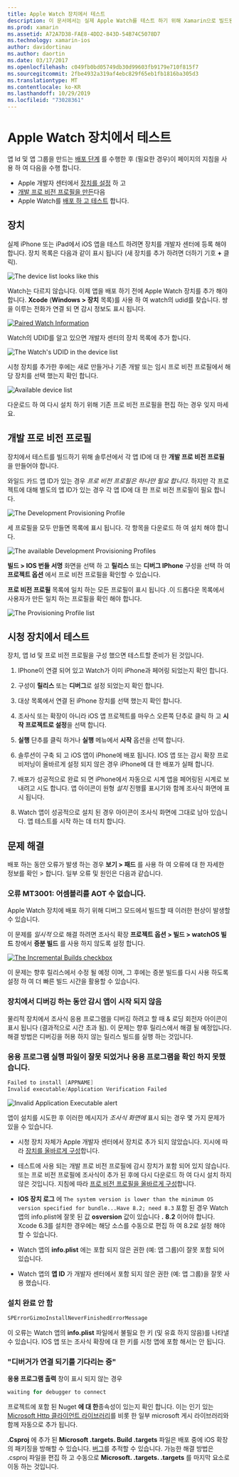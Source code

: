 ```yaml
---
title: Apple Watch 장치에서 테스트
description: 이 문서에서는 실제 Apple Watch를 테스트 하기 위해 Xamarin으로 빌드된 watchOS 앱을 배포 하는 방법을 설명 합니다. 장치, 프로 비전 프로필 및 테스트에 대해 설명 하 고 몇 가지 문제 해결 팁을 제공 합니다.
ms.prod: xamarin
ms.assetid: A72A7D38-FAE8-4DD2-843D-54B74C5078D7
ms.technology: xamarin-ios
author: davidortinau
ms.author: daortin
ms.date: 03/17/2017
ms.openlocfilehash: c049fb0bd05749db30d99603fb9179e710f815f7
ms.sourcegitcommit: 2fbe4932a319af4ebc829f65eb1fb1816ba305d3
ms.translationtype: MT
ms.contentlocale: ko-KR
ms.lasthandoff: 10/29/2019
ms.locfileid: "73028361"
---
```

# <a name="testing-on-apple-watch-devices"></a>Apple Watch 장치에서 테스트

앱 Id 및 앱 그룹을 만드는 [배포 단계](~/ios/watchos/deploy-test/index.md) 를 수행한 후 (필요한 경우)이 페이지의 지침을 사용 하 여 다음을 수행 합니다.

- Apple 개발자 센터에서 [장치를 설정](#devices) 하 고
- [개발 프로 비전 프로필을 만든](#profiles)다음
- Apple Watch를 [배포 하 고 테스트](#testing) 합니다.

<a name="devices" />

## <a name="devices"></a>장치

실제 iPhone 또는 iPad에서 iOS 앱을 테스트 하려면 장치를 개발자 센터에 등록 해야 합니다. 장치 목록은 다음과 같이 표시 됩니다 (새 장치를 추가 하려면 더하기 기호 **+** 클릭).

![](device-images/devices-sml.png "The device list looks like this")

Watch는 다르지 않습니다. 이제 앱을 배포 하기 전에 Apple Watch 장치를 추가 해야 합니다. **Xcode** (**Windows > 장치** 목록)를 사용 하 여 watch의 udid를 찾습니다. 쌍을 이루는 전화가 연결 되 면 감시 정보도 표시 됩니다.

[![](device-images/xcode-devices-sml.png "Paired Watch Information")](device-images/xcode-devices.png#lightbox)

Watch의 UDID를 알고 있으면 개발자 센터의 장치 목록에 추가 합니다.

![](device-images/devices-watch-sml.png "The Watch's UDID in the device list")

시청 장치를 추가한 후에는 새로 만들거나 기존 개발 또는 임시 프로 비전 프로필에서 해당 장치를 선택 했는지 확인 합니다.

![](device-images/devices-provisioning.png "Available device list")

다운로드 하 여 다시 설치 하기 위해 기존 프로 비전 프로필을 편집 하는 경우 잊지 마세요.

<a name="profiles" />

## <a name="development-provisioning-profiles"></a>개발 프로 비전 프로필

장치에서 테스트를 빌드하기 위해 솔루션에서 각 앱 ID에 대 한 **개발 프로 비전 프로필** 을 만들어야 합니다.

와일드 카드 앱 ID가 있는 경우 *프로 비전 프로필은 하나만 필요 합니다*. 하지만 각 프로젝트에 대해 별도의 앱 ID가 있는 경우 각 앱 ID에 대 한 프로 비전 프로필이 필요 합니다.

![](device-images/provisioningprofile-development.png "The Development Provisioning Profile")

세 프로필을 모두 만들면 목록에 표시 됩니다. 각 항목을 다운로드 하 여 설치 해야 합니다.

![](device-images/provisioningprofiles.png "The available Development Provisioning Profiles")

**빌드 > IOS 번들 서명** 화면을 선택 하 고 **릴리스** 또는 **디버그 IPhone** 구성을 선택 하 여 **프로젝트 옵션** 에서 프로 비전 프로필을 확인할 수 있습니다.

**프로 비전 프로필** 목록에 일치 하는 모든 프로필이 표시 됩니다 .이 드롭다운 목록에서 사용자가 만든 일치 하는 프로필을 확인 해야 합니다.

![](device-images/options-selectprofile.png "The Provisioning Profile list")

<a name="testing" />

## <a name="testing-on-a-watch-device"></a>시청 장치에서 테스트

장치, 앱 Id 및 프로 비전 프로필을 구성 했으면 테스트할 준비가 된 것입니다.

1. IPhone이 연결 되어 있고 Watch가 이미 iPhone과 페어링 되었는지 확인 합니다.

2. 구성이 **릴리스** 또는 **디버그**로 설정 되었는지 확인 합니다.

3. 대상 목록에서 연결 된 iPhone 장치를 선택 했는지 확인 합니다.

4. 조사식 또는 확장이 아니라 iOS 앱 프로젝트를 마우스 오른쪽 단추로 클릭 하 고 **시작 프로젝트로 설정**을 선택 합니다.

5. **실행** 단추를 클릭 하거나 **실행** 메뉴에서 **시작** 옵션을 선택 합니다.

6. 솔루션이 구축 되 고 iOS 앱이 iPhone에 배포 됩니다.
  IOS 앱 또는 감시 확장 프로비저닝이 올바르게 설정 되지 않은 경우 iPhone에 대 한 배포가 실패 합니다.

7. 배포가 성공적으로 완료 되 면 iPhone에서 자동으로 시계 앱을 페어링된 시계로 보내려고 시도 합니다. 앱 아이콘이 원형 *설치* 진행률 표시기와 함께 조사식 화면에 표시 됩니다.

8. Watch 앱이 성공적으로 설치 된 경우 아이콘이 조사식 화면에 그대로 남아 있습니다. 앱 테스트를 시작 하는 데 터치 합니다.

## <a name="troubleshooting"></a>문제 해결

배포 하는 동안 오류가 발생 하는 경우 **보기 > 패드** 를 사용 하 여 오류에 대 한 자세한 정보를 확인 > 합니다. 일부 오류 및 원인은 다음과 같습니다.

### <a name="error-mt3001-could-not-aot-the-assembly"></a>오류 MT3001: 어셈블리를 AOT 수 없습니다.

Apple Watch 장치에 배포 하기 위해 디버그 모드에서 빌드할 때 이러한 현상이 발생할 수 있습니다.

이 문제를 *일시적* 으로 해결 하려면 조사식 확장 **프로젝트 옵션 > 빌드 > watchOS 빌드** 창에서 **증분 빌드** 를 사용 하지 않도록 설정 합니다.

[![](device-images/disable-incremental-sml.png "The Incremental Builds checkbox")](device-images/disable-incremental.png#lightbox)

이 문제는 향후 릴리스에서 수정 될 예정 이며, 그 후에는 증분 빌드를 다시 사용 하도록 설정 하 여 더 빠른 빌드 시간을 활용할 수 있습니다.

### <a name="watch-app-fails-to-start-while-debugging-on-device"></a>장치에서 디버깅 하는 동안 감시 앱이 시작 되지 않음

물리적 장치에서 조사식 응용 프로그램을 디버깅 하려고 할 때 & 로딩 회전자 아이콘이 표시 됩니다 (결과적으로 시간 초과 됨). 이 문제는 향후 릴리스에서 해결 될 예정입니다. 해결 방법은 디버깅을 허용 하지 않는 릴리스 빌드를 실행 하는 것입니다.

### <a name="invalid-application-executable-or-application-verification-failed"></a>응용 프로그램 실행 파일이 잘못 되었거나 응용 프로그램을 확인 하지 못했습니다.

```csharp
Failed to install [APPNAME]
Invalid executable/Application Verification Failed
```

![](device-images/invalid-application-executable.png "Invalid Application Executable alert")

앱이 설치를 시도한 후 이러한 메시지가 *조사식 화면에* 표시 되는 경우 몇 가지 문제가 있을 수 있습니다.

- 시청 장치 자체가 Apple 개발자 센터에서 장치로 추가 되지 않았습니다. 지시에 따라 [장치를 올바르게 구성](#devices)합니다.

- 테스트에 사용 되는 개발 프로 비전 프로필에 감시 장치가 포함 되어 있지 않습니다. 또는 프로 비전 프로필에 조사식이 추가 된 후에 다시 다운로드 하 여 다시 설치 하지 않은 것입니다. 지침에 따라 [프로 비전 프로필을 올바르게 구성](#profiles)합니다.

- **IOS 장치 로그** 에 `The system version is lower than the minimum OS version specified for bundle...Have 8.2; need 8.3` 포함 된 경우 Watch 앱의 info.plist에 잘못 된 값 **osversion** 값이 있습니다 **.**
  **8.2** 이어야 합니다. Xcode 6.3를 설치한 경우에는 해당 소스를 수동으로 편집 하 여 8.2로 설정 해야 할 수 있습니다.

- Watch 앱의 **info.plist** 에는 포함 되지 않은 권한 (예: 앱 그룹)이 잘못 포함 되어 있습니다.

- Watch 앱의 **앱 ID** 가 개발자 센터에서 포함 되지 않은 권한 (예: 앱 그룹)을 잘못 사용 했습니다.

### <a name="install-never-finished"></a>설치 완료 안 함

```csharp
SPErrorGizmoInstallNeverFinishedErrorMessage
```

이 오류는 Watch 앱의 **info.plist** 파일에서 불필요 한 키 (및 유효 하지 않음)를 나타낼 수 있습니다. IOS 앱 또는 조사식 확장에 대 한 키를 시청 앱에 포함 해서는 안 됩니다.

<!--eg. NSLocationAlwaysUsageDescription -->

### <a name="waiting-for-debugger-to-connect"></a>"디버거가 연결 되기를 기다리는 중"

**응용 프로그램 출력** 창이 표시 되지 않는 경우

```csharp
waiting for debugger to connect
```

프로젝트에 포함 된 Nuget **에 대 한**종속성이 있는지 확인 합니다. 이는 인기 있는 [Microsoft Http 클라이언트 라이브러리](https://www.nuget.org/packages/Microsoft.Net.Http/)를 비롯 한 일부 microsoft 게시 라이브러리와 함께 자동으로 추가 됩니다.

**.Csproj** 에 추가 된 **Microsoft .targets. Build .targets** 파일은 배포 중에 iOS 확장의 패키징을 방해할 수 있습니다. [버그](https://bugzilla.xamarin.com/show_bug.cgi?id=29912)를 추적할 수 있습니다.
가능한 해결 방법은 .csproj 파일을 편집 하 고 수동으로 **Microsoft. .targets. .targets** 를 마지막 요소로 이동 하는 것입니다.
